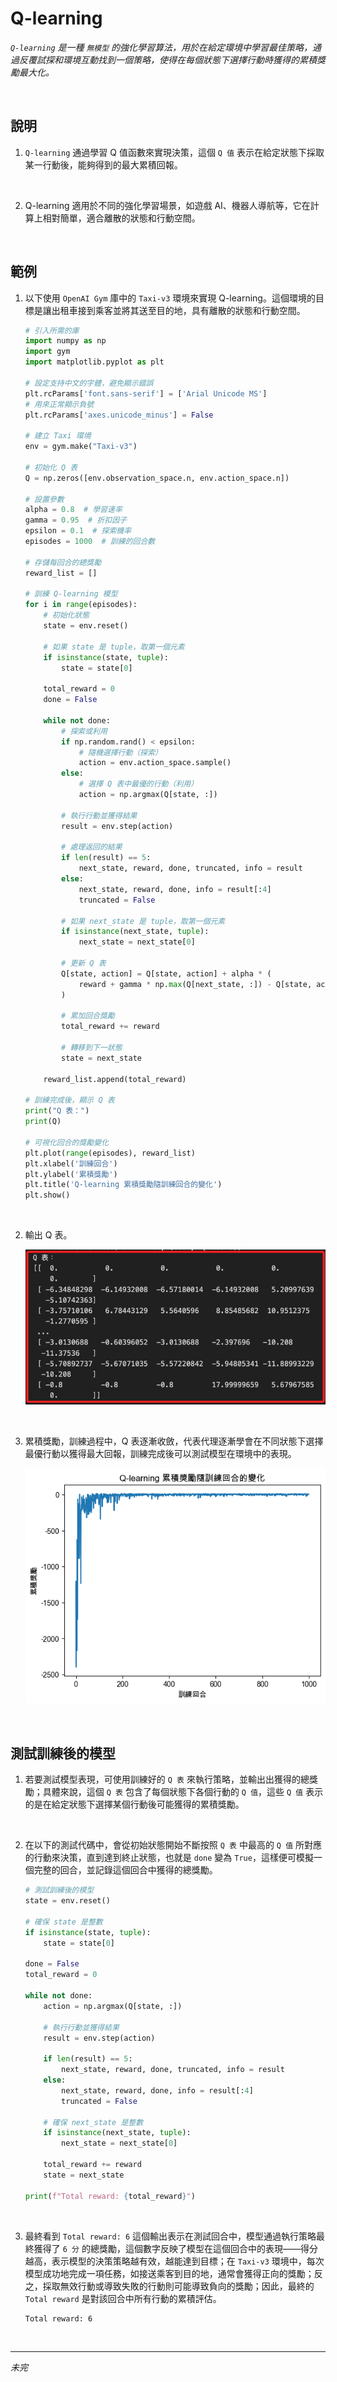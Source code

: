 # Q-learning

_`Q-learning` 是一種 `無模型` 的強化學習算法，用於在給定環境中學習最佳策略，通過反覆試探和環境互動找到一個策略，使得在每個狀態下選擇行動時獲得的累積獎勵最大化。_

<br>

## 說明

1. `Q-learning` 通過學習 Q 值函數來實現決策，這個 `Q 值` 表示在給定狀態下採取某一行動後，能夠得到的最大累積回報。

<br>

2. Q-learning 適用於不同的強化學習場景，如遊戲 AI、機器人導航等，它在計算上相對簡單，適合離散的狀態和行動空間。

<br>

## 範例

1. 以下使用 `OpenAI Gym` 庫中的 `Taxi-v3` 環境來實現 Q-learning。這個環境的目標是讓出租車接到乘客並將其送至目的地，具有離散的狀態和行動空間。

    ```python
    # 引入所需的庫
    import numpy as np
    import gym
    import matplotlib.pyplot as plt

    # 設定支持中文的字體，避免顯示錯誤
    plt.rcParams['font.sans-serif'] = ['Arial Unicode MS']
    # 用來正常顯示負號
    plt.rcParams['axes.unicode_minus'] = False

    # 建立 Taxi 環境
    env = gym.make("Taxi-v3")

    # 初始化 Q 表
    Q = np.zeros([env.observation_space.n, env.action_space.n])

    # 設置參數
    alpha = 0.8  # 學習速率
    gamma = 0.95  # 折扣因子
    epsilon = 0.1  # 探索機率
    episodes = 1000  # 訓練的回合數

    # 存儲每回合的總獎勵
    reward_list = []

    # 訓練 Q-learning 模型
    for i in range(episodes):
        # 初始化狀態
        state = env.reset()

        # 如果 state 是 tuple，取第一個元素
        if isinstance(state, tuple):
            state = state[0]
        
        total_reward = 0
        done = False

        while not done:
            # 探索或利用
            if np.random.rand() < epsilon:
                # 隨機選擇行動（探索）
                action = env.action_space.sample()
            else:
                # 選擇 Q 表中最優的行動（利用）
                action = np.argmax(Q[state, :])

            # 執行行動並獲得結果
            result = env.step(action)

            # 處理返回的結果
            if len(result) == 5:
                next_state, reward, done, truncated, info = result
            else:
                next_state, reward, done, info = result[:4]
                truncated = False

            # 如果 next_state 是 tuple，取第一個元素
            if isinstance(next_state, tuple):
                next_state = next_state[0]

            # 更新 Q 表
            Q[state, action] = Q[state, action] + alpha * (
                reward + gamma * np.max(Q[next_state, :]) - Q[state, action]
            )

            # 累加回合獎勵
            total_reward += reward

            # 轉移到下一狀態
            state = next_state

        reward_list.append(total_reward)

    # 訓練完成後，顯示 Q 表
    print("Q 表：")
    print(Q)

    # 可視化回合的獎勵變化
    plt.plot(range(episodes), reward_list)
    plt.xlabel('訓練回合')
    plt.ylabel('累積獎勵')
    plt.title('Q-learning 累積獎勵隨訓練回合的變化')
    plt.show()
    ```

<br>

2. 輸出 Q 表。

    ![](images/img_137.png)

<br>

3. 累積獎勵，訓練過程中，Q 表逐漸收斂，代表代理逐漸學會在不同狀態下選擇最優行動以獲得最大回報，訓練完成後可以測試模型在環境中的表現。

    ![](images/img_138.png)

<br>

## 測試訓練後的模型

1. 若要測試模型表現，可使用訓練好的 `Q 表` 來執行策略，並輸出出獲得的總獎勵；具體來說，這個 `Q 表` 包含了每個狀態下各個行動的 `Q 值`，這些 `Q 值` 表示的是在給定狀態下選擇某個行動後可能獲得的累積獎勵。

<br>

2. 在以下的測試代碼中，會從初始狀態開始不斷按照 `Q 表` 中最高的 `Q 值` 所對應的行動來決策，直到達到終止狀態，也就是 `done` 變為 `True`，這樣便可模擬一個完整的回合，並記錄這個回合中獲得的總獎勵。

    ```python
    # 測試訓練後的模型
    state = env.reset()

    # 確保 state 是整數
    if isinstance(state, tuple):
        state = state[0]

    done = False
    total_reward = 0

    while not done:
        action = np.argmax(Q[state, :])

        # 執行行動並獲得結果
        result = env.step(action)

        if len(result) == 5:
            next_state, reward, done, truncated, info = result
        else:
            next_state, reward, done, info = result[:4]
            truncated = False

        # 確保 next_state 是整數
        if isinstance(next_state, tuple):
            next_state = next_state[0]

        total_reward += reward
        state = next_state

    print(f"Total reward: {total_reward}")
    ```

<br>

3. 最終看到 `Total reward: 6` 這個輸出表示在測試回合中，模型通過執行策略最終獲得了 `6 分` 的總獎勵，這個數字反映了模型在這個回合中的表現——得分越高，表示模型的決策策略越有效，越能達到目標；在 `Taxi-v3` 環境中，每次模型成功地完成一項任務，如接送乘客到目的地，通常會獲得正向的獎勵；反之，採取無效行動或導致失敗的行動則可能導致負向的獎勵；因此，最終的 `Total reward` 是對該回合中所有行動的累積評估。

    ```bash
    Total reward: 6
    ```

<br>

___

_未完_